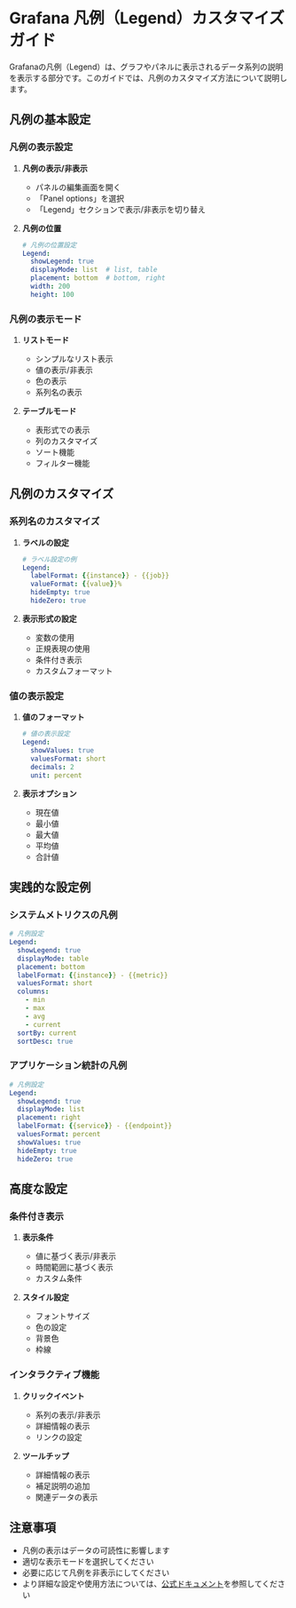 # Grafana 凡例（Legend）カスタマイズガイド

Grafanaの凡例（Legend）は、グラフやパネルに表示されるデータ系列の説明を表示する部分です。このガイドでは、凡例のカスタマイズ方法について説明します。

## 凡例の基本設定

### 凡例の表示設定

1. **凡例の表示/非表示**
   - パネルの編集画面を開く
   - 「Panel options」を選択
   - 「Legend」セクションで表示/非表示を切り替え

2. **凡例の位置**
   ```yaml
   # 凡例の位置設定
   Legend:
     showLegend: true
     displayMode: list  # list, table
     placement: bottom  # bottom, right
     width: 200
     height: 100
   ```

### 凡例の表示モード

1. **リストモード**
   - シンプルなリスト表示
   - 値の表示/非表示
   - 色の表示
   - 系列名の表示

2. **テーブルモード**
   - 表形式での表示
   - 列のカスタマイズ
   - ソート機能
   - フィルター機能

## 凡例のカスタマイズ

### 系列名のカスタマイズ

1. **ラベルの設定**
   ```yaml
   # ラベル設定の例
   Legend:
     labelFormat: {{instance}} - {{job}}
     valueFormat: {{value}}%
     hideEmpty: true
     hideZero: true
   ```

2. **表示形式の設定**
   - 変数の使用
   - 正規表現の使用
   - 条件付き表示
   - カスタムフォーマット

### 値の表示設定

1. **値のフォーマット**
   ```yaml
   # 値の表示設定
   Legend:
     showValues: true
     valuesFormat: short
     decimals: 2
     unit: percent
   ```

2. **表示オプション**
   - 現在値
   - 最小値
   - 最大値
   - 平均値
   - 合計値

## 実践的な設定例

### システムメトリクスの凡例

```yaml
# 凡例設定
Legend:
  showLegend: true
  displayMode: table
  placement: bottom
  labelFormat: {{instance}} - {{metric}}
  valuesFormat: short
  columns:
    - min
    - max
    - avg
    - current
  sortBy: current
  sortDesc: true
```

### アプリケーション統計の凡例

```yaml
# 凡例設定
Legend:
  showLegend: true
  displayMode: list
  placement: right
  labelFormat: {{service}} - {{endpoint}}
  valuesFormat: percent
  showValues: true
  hideEmpty: true
  hideZero: true
```

## 高度な設定

### 条件付き表示

1. **表示条件**
   - 値に基づく表示/非表示
   - 時間範囲に基づく表示
   - カスタム条件

2. **スタイル設定**
   - フォントサイズ
   - 色の設定
   - 背景色
   - 枠線

### インタラクティブ機能

1. **クリックイベント**
   - 系列の表示/非表示
   - 詳細情報の表示
   - リンクの設定

2. **ツールチップ**
   - 詳細情報の表示
   - 補足説明の追加
   - 関連データの表示

## 注意事項

- 凡例の表示はデータの可読性に影響します
- 適切な表示モードを選択してください
- 必要に応じて凡例を非表示にしてください
- より詳細な設定や使用方法については、[公式ドキュメント](https://grafana.com/docs/grafana/latest/panels/visualizations/legend/)を参照してください 
